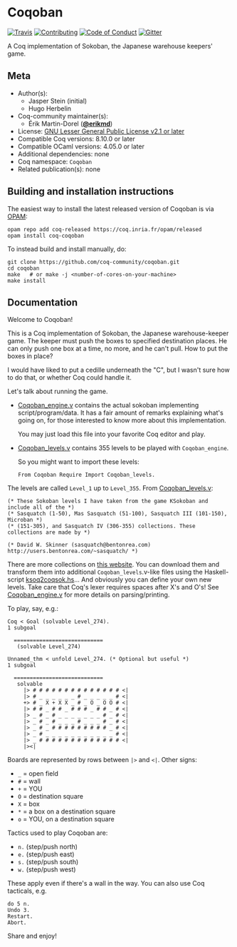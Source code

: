 # Coqoban

[![Travis][travis-shield]][travis-link]
[![Contributing][contributing-shield]][contributing-link]
[![Code of Conduct][conduct-shield]][conduct-link]
[![Gitter][gitter-shield]][gitter-link]

[travis-shield]: https://travis-ci.com/coq-community/coqoban.svg?branch=master
[travis-link]: https://travis-ci.com/coq-community/coqoban/builds

[contributing-shield]: https://img.shields.io/badge/contributions-welcome-%23f7931e.svg
[contributing-link]: https://github.com/coq-community/manifesto/blob/master/CONTRIBUTING.md

[conduct-shield]: https://img.shields.io/badge/%E2%9D%A4-code%20of%20conduct-%23f15a24.svg
[conduct-link]: https://github.com/coq-community/manifesto/blob/master/CODE_OF_CONDUCT.md

[gitter-shield]: https://img.shields.io/badge/chat-on%20gitter-%23c1272d.svg
[gitter-link]: https://gitter.im/coq-community/Lobby



A Coq implementation of Sokoban, the Japanese warehouse keepers'
game.

## Meta

- Author(s):
  - Jasper Stein (initial)
  - Hugo Herbelin
- Coq-community maintainer(s):
  - Érik Martin-Dorel ([**@erikmd**](https://github.com/erikmd))
- License: [GNU Lesser General Public License v2.1 or later](LICENSE)
- Compatible Coq versions: 8.10.0 or later
- Compatible OCaml versions: 4.05.0 or later
- Additional dependencies: none
- Coq namespace: `Coqoban`
- Related publication(s): none

## Building and installation instructions

The easiest way to install the latest released version of Coqoban
is via [OPAM](https://opam.ocaml.org/doc/Install.html):

```shell
opam repo add coq-released https://coq.inria.fr/opam/released
opam install coq-coqoban
```

To instead build and install manually, do:

``` shell
git clone https://github.com/coq-community/coqoban.git
cd coqoban
make   # or make -j <number-of-cores-on-your-machine>
make install
```


## Documentation

Welcome to Coqoban!

This is a Coq implementation of Sokoban, the Japanese
warehouse-keeper game.  The keeper must push the boxes to specified
destination places. He can only push one box at a time, no more, and
he can't pull. How to put the boxes in place?

I would have liked to put a cedille underneath the "C", but I
wasn't sure how to do that, or whether Coq could handle it.

Let's talk about running the game.

* [Coqoban\_engine.v](Coqoban_engine.v) contains the actual sokoban
    implementing script/program/data. It has a fair amount of
    remarks explaining what's going on, for those interested to know
    more about this implementation.

    You may just load this file into your favorite Coq editor and play.

* [Coqoban\_levels.v](Coqoban_levels.v) contains 355 levels to be
    played with `Coqoban_engine`.

    So you might want to import these levels:

    ```coq
    From Coqoban Require Import Coqoban_levels.
    ```

The levels are called `Level_1` up to `Level_355`. From
[Coqoban\_levels.v](Coqoban_levels.v):

```coq
(* These Sokoban levels I have taken from the game KSokoban and include all of the *)
(* Sasquatch (1-50), Mas Sasquatch (51-100), Sasquatch III (101-150), Microban *)
(* (151-305), and Sasquatch IV (306-355) collections. These collections are made by *)

(* David W. Skinner (sasquatch@bentonrea.com) http://users.bentonrea.com/~sasquatch/ *)
```

There are more collections on [this website](http://www.abelmartin.com/rj/sokobanJS/Skinner/David%20W.%20Skinner%20-%20Sokoban.htm).
You can download them and transform them into additional `Coqoban_levels`.v-like files using the Haskell-script [ksoq2coqsok.hs](ksoq2coqsok.hs)...
And obviously you can define your own new levels.
Take care that Coq's lexer requires spaces after X's and O's!
See [Coqoban\_engine.v](Coqoban_engine.v) for more details on parsing/printing.

To play, say, e.g.:

```coq
Coq < Goal (solvable Level_274).
1 subgoal

  ============================
   (solvable Level_274)

Unnamed_thm < unfold Level_274. (* Optional but useful *)
1 subgoal

  ============================
   solvable
     |> # # # # # # # # # # # # # # <|
     |> # _ _ _ _ _ _ # _ _ _ _ _ # <|
     +> # _ X + X X _ # _ O _ O O # <|
     |> # # _ # # _ # # # _ # # _ # <|
     |> _ # _ # _ _ _ _ _ _ _ # _ # <|
     |> _ # _ # _ _ _ # _ _ _ # _ # <|
     |> _ # _ # # # # # # # # # _ # <|
     |> _ # _ _ _ _ _ _ _ _ _ _ _ # <|
     |> _ # # # # # # # # # # # # # <|
     |><|
```
     
Boards are represented by rows between `|>` and `<|`. Other signs:

* `_` = open field
* `#` = wall
* `+` = YOU
* `O` = destination square
* `X` = box
* `*` = a box on a destination square
* `o` = YOU, on a destination square

Tactics used to play Coqoban are:
* `n.` (step/push north)
* `e.` (step/push east)
* `s.` (step/push south)
* `w.` (step/push west)

These apply even if there's a wall in the way. You can also use Coq
tacticals, e.g.

```coq
do 5 n.
Undo 3.
Restart.
Abort.
```

Share and enjoy!

